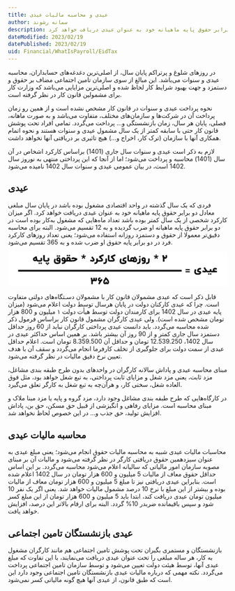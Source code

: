 ```yaml
---
title: عیدی و محاسبه مالیات عیدی
author: سمانه رشوند  
description: فردی که یک سال گذشته در واحد اقتصادی مشغول بوده باشد در پایان سال مبلغی معادل دو برابر حقوق پایه ماهیانه خود به عنوان عیدی دریافت خواهد کرد.
dateModified: 2023/02/19
datePublished: 2023/02/19
uid: Financial/WhatIsPayroll/EidTax
---
```


در روزهای شلوغ و پرتراکم پایان سال، از اصلی‌ترین دغدغه‌های حسابداران، محاسبه عیدی و سنوات می‌باشد. این مبالغ از سوی سازمان تامین اجتماعی مضاف بر حقوق و دستمزد و جهت بهبود شرایط کار لحاظ شده و اصلی‌ترین مزایایی می‌باشد که وزارت کار برای مشمولین قانون کار در نظر گرفته است.

نحوه پرداخت عیدی و سنوات در قانون کار مشخص نشده است و از همین رو زمان پرداخت آن در شرکت‌ها و سازمان‌های مختلف، متفاوت می‌باشد و به صورت ماهانه، فصلی، پایان هر سال، زمان بازنشستگی و... پرداخت می‌گردد. تمامی افراد تحت پوشش قانون کار حتی با سابقه کمتر از یک سال مشمول عیدی و سنوات هستند و نحوه اتمام همکاری آنها با سازمان (ترک کار، اخراج و...) هیچ تاثیری بر دریافتی آنها نخواهد داشت.

لازم به ذکر است عیدی و سنوات سال جاری (1401) بر‌اساس کارکرد اشخاص در آن سال (1401) محاسبه و پرداخت می‌شود؛ اما از آنجا که این پرداختی منتهی به نوروز سال 1402 است، در بیان عمومی عیدی و سنوات سال 1402 نامیده می‌شود.

## عیدی
فردی که یک سال گذشته در واحد اقتصادی مشغول بوده باشد در پایان سال مبلغی معادل دو برابر حقوق پایه ماهیانه خود به عنوان عیدی دریافت خواهد کرد. اگر میزان کارکرد شخصی از یک سال کمتر بوده باشد تعداد ماه‌هایی که مشغول به‌کار بوده‌ است در دو برابر حقوق پایه ماهیانه او ضرب گردیده و به 12 تقسیم می‌شود. البته برای محاسبه دقیق‌تر معمولا از حقوق و دستمزد روزانه استفاده می‌شود؛ یعنی تعداد روزهای کارکرد فرد در دو برابر پایه حقوق او ضرب شده و به 365 تقسیم می‌شود.

![سامانه جامع تجارت](./Images/Eid.webp)

قابل ذکر است که عیدی مشمولان قانون کار با مشمولان دسـتگاه‌های دولتی متفاوت است. چرا که عیدی کارکنان دولت در پایان هرسال توسط دولت اعلام می‌شود (میزان پایه عیدی در سال 1402 برای کارمندان دولت توسط هیأت دولت ۱ میلیون و 800 هزار تومان مشخص شده است). ولی عیدی کارگران مشمول قانون کار براساس فرمول ذکر شده محاسبه می‌گردد. باید دانست عیدی پرداختی کارگران نباید از 60 روز حداقل دستمزد سال جاری کمتر و از 90 روز آن بیشتر باشد. بر همین اساس حداکثر عیدی در سال 1402، 12.539.250 تومان و حداقل آن 8.359.500 تومان است. اعلام حداقل عیدی از سمت دولت برای جلوگیری از تخلف کارفرما انجام می‌گردد و سقف آن با هدف تعیین نرخ دقیق مالیات در نظر گرفته می‌شود.

مبنای محاسبه عیدی و پاداش سالانه کارگران در واحدهای بدون طرح طبقه بندی مشاغل، مزد ثابت، یعنی مزد شغل و مزایای ثابت پرداختی، به تبع شغل خواهد بود، مثل فوق العاده شغل، سختی کار، و هرآن‌چه به تبع شغل به کارگر تعلق می‌گیرد.

در کارگاه‌هایی که طرح طبقه بندی مشاغل وجود دارد، مزد گروه و پایه یا مزد مبنا ملاک و مبنای محاسبه است. مزایای رفاهی و انگیزشی از قبیل حق مسکن، حق بن، پاداش افزایش تولید، حق جذب و... در این خصوص لحاظ نخواهد شد.

## محاسبه مالیات عیدی

محاسبات مالیات عیدی شبیه به محاسبه مالیات حقوق انجام می‌شود؛ یعنی مبلغ عیدی به عنوان سیزدهمین حقوق دریافتی کارگر در نظر گرفته می‌شود و مالیات آن بر مبنای مصوبه سازمان امور مالیاتی که سالیانه اعلام می‌شود محاسبه می‌گردد. بر این اساس حداقل حقوق معاف از مالیات 5 میلیون و 600 هزار تومان در سال 1402 اعلام شده است. بنابراین عیدی دریافتی نیز تا مبلغ 5 میلیون و 600 هزار تومان معاف از مالیات بوده و بیشتر از این مبلغ با نرخ 10 درصد مشمول مالیات خواهد شد. یعنی اگر یک نفر 10 میلیون تومان عیدی دریافت کند، ابتدا باید 5 میلیون و 600 هزار تومان از این مبلغ کسر شود و سپس باقیمانده ضربدر 10% گردد. البته برای ارقام بالاتر این درصد، افزایش خواهد یافت.

## عیدی بازنشستگان تامین اجتماعی
بازنشستگان و مستمری بگیران تحت پوشش تامین اجتماعی هم مانند کارگران مشغول به کار، هر ساله مبلغی را تحت عنوان عیدی دریافت می‌نمایند، با این تفاوت که مبلغ عیدی آنها، توسط هیئت دولت تعیین می‌شود و توسط سازمان تامین اجتماعی پرداخت می‌گردد. نکته مهمی که درباره مالیات عیدی بازنشستگان تامین اجتماعی وجود دارد این است که طبق قانون، از عیدی آنها هیچ گونه مالیاتی کسر نمی‌شود.